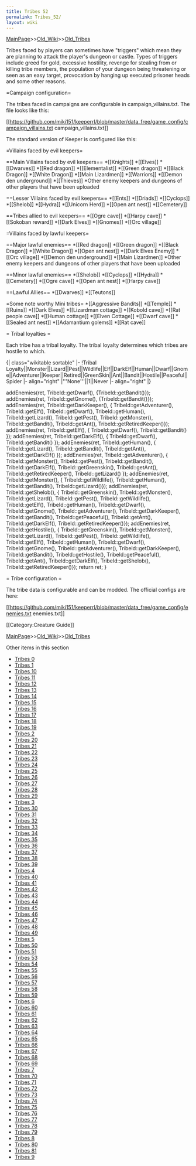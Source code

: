 ```yaml
---
title: Tribes 52
permalink: Tribes_52/
layout: wiki
---
```


[MainPage](/keeperrl_wiki/ "wikilink")>>[Old_Wiki](/keeperrl_wiki/Old_Wiki "wikilink")>>[Old_Tribes](/keeperrl_wiki/Old_Tribes "wikilink")

Tribes faced by players can sometimes have &quot;triggers&quot; which mean they are planning to attack the player's dungeon or castle. Types of triggers include greed for gold, excessive hostility, revenge for stealing from or killing tribe members, the population of your dungeon being threatening or seen as an easy target, provocation by hanging up executed prisoner heads and some other reasons.

=Campaign configuration=

The tribes faced in campaigns are configurable in campaign_villains.txt. The file looks like this:

 [[https://github.com/miki151/keeperrl/blob/master/data_free/game_config/campaign_villains.txt campaign_villains.txt]]

The standard version of Keeper is configured like this:

=Villains faced by evil keepers=

==Main Villains faced by evil keepers==
*[[Knights]]
*[[Elves]]
*[[Dwarves]]
*[[Red dragon]]
*[[Elementalist]]
*[[Green dragon]]
*[[Black Dragon]]
*[[White Dragon]]
*[[Main Lizardmen]]
*[[Warriors]]
*[[Demon den underground]]
*[[Thieves]]
*Other enemy keepers and dungeons of other players that have been uploaded

==Lesser Villains faced by evil keepers==
*[[Ents]]
*[[Driads]]
*[[Cyclops]]
*[[Shelob]]
*[[Hydra]]
*[[Unicorn Herd]]
*[[Open ant nest]]
*[[Cemetery]]

==Tribes allied to evil keepers==
*[[Ogre cave]]
*[[Harpy cave]]
*[[Sokoban reward]]
*[[Dark Elves]]
*[[Gnomes]]
*[[Orc village]]

=Villains faced by lawful keepers=

==Major lawful enemies==
*[[Red dragon]]
*[[Green dragon]]
*[[Black Dragon]]
*[[White Dragon]]
*[[Open ant nest]]
*[[Dark Elves Enemy]]
*[[Orc village]]
*[[Demon den underground]]
*[[Main Lizardmen]]
*Other enemy keepers and dungeons of other players that have been uploaded

==Minor lawful enemies==
*[[Shelob]]
*[[Cyclops]]
*[[Hydra]]
*[[Cemetery]]
*[[Ogre cave]]
*[[Open ant nest]]
*[[Harpy cave]]

==Lawful Allies==
*[[Dwarves]]
*[[Teutons]]

=Some note worthy Mini tribes=
*[[Aggressive Bandits]]
*[[Temple]]
*[[Ruins]]
*[[Dark Elves]]
*[[Lizardman cottage]]
*[[Kobold cave]]
*[[Rat people cave]]
*[[Human cottage]]
*[[Elven Cottage]]
*[[Dwarf cave]]
*[[Sealed ant nest]]
*[[Adamantium golems]]
*[[Rat cave]]

= Tribal loyalties =

Each tribe has a tribal loyalty. The tribal loyalty determines which tribes are hostile to which.

{| class=&quot;wikitable sortable&quot;
|-
!Tribal Loyalty||Monster||Lizard||Pest||Wildlife||Elf||DarkElf||Human||Dwarf||Gnome||Adventurer||Keeper||Retired||GreenSkin||Ant||Bandit||Hostile||Peaceful||Spider
|- align=&quot;right&quot;
|'''None'''||1||Never
|- align=&quot;right&quot;
|}

  addEnemies(ret, TribeId::getDwarf(),
      {TribeId::getBandit()});
  addEnemies(ret, TribeId::getGnome(),
      {TribeId::getBandit()});
  addEnemies(ret, TribeId::getDarkKeeper(), {
      TribeId::getAdventurer(), TribeId::getElf(), TribeId::getDwarf(), TribeId::getHuman(), TribeId::getLizard(),
      TribeId::getPest(), TribeId::getMonster(), TribeId::getBandit(), TribeId::getAnt(),
      TribeId::getRetiredKeeper()});
  addEnemies(ret, TribeId::getElf(), {
      TribeId::getDwarf(), TribeId::getBandit() });
  addEnemies(ret, TribeId::getDarkElf(), {
      TribeId::getDwarf(), TribeId::getBandit() });
  addEnemies(ret, TribeId::getHuman(), {
      TribeId::getLizard(), TribeId::getBandit(), TribeId::getAnt(), TribeId::getDarkElf() });
  addEnemies(ret, TribeId::getAdventurer(), {
      TribeId::getMonster(), TribeId::getPest(), TribeId::getBandit(), TribeId::getDarkElf(),
      TribeId::getGreenskin(), TribeId::getAnt(), TribeId::getRetiredKeeper(), TribeId::getLizard() });
  addEnemies(ret, TribeId::getMonster(), {
      TribeId::getWildlife(), TribeId::getHuman(), TribeId::getBandit(),  TribeId::getLizard()});
  addEnemies(ret, TribeId::getShelob(), {
      TribeId::getGreenskin(), TribeId::getMonster(), TribeId::getLizard(), TribeId::getPest(),
      TribeId::getWildlife(), TribeId::getElf(), TribeId::getHuman(), TribeId::getDwarf(), TribeId::getGnome(),
      TribeId::getAdventurer(), TribeId::getDarkKeeper(), TribeId::getBandit(),
      TribeId::getPeaceful(), TribeId::getAnt(), TribeId::getDarkElf(), TribeId::getRetiredKeeper()});
  addEnemies(ret, TribeId::getHostile(), {
      TribeId::getGreenskin(), TribeId::getMonster(), TribeId::getLizard(), TribeId::getPest(),
      TribeId::getWildlife(), TribeId::getElf(), TribeId::getHuman(), TribeId::getDwarf(), TribeId::getGnome(),
      TribeId::getAdventurer(), TribeId::getDarkKeeper(), TribeId::getBandit(), TribeId::getHostile(),
      TribeId::getPeaceful(), TribeId::getAnt(), TribeId::getDarkElf(), TribeId::getShelob(),
      TribeId::getRetiredKeeper()});
  return ret;
}

= Tribe configuration =

The tribe data is configurable and can be modded. The official configs are here:

 [[https://github.com/miki151/keeperrl/blob/master/data_free/game_config/enemies.txt enemies.txt]]


[[Category:Creature Guide]]

[MainPage](/keeperrl_wiki/ "wikilink")>>[Old_Wiki](/keeperrl_wiki/Old_Wiki "wikilink")>>[Old_Tribes](/keeperrl_wiki/Old_Tribes "wikilink")

Other items in this section
-    [Tribes 0](/keeperrl_wiki/Tribes_0 "wikilink")
-    [Tribes 1](/keeperrl_wiki/Tribes_1 "wikilink")
-    [Tribes 10](/keeperrl_wiki/Tribes_10 "wikilink")
-    [Tribes 11](/keeperrl_wiki/Tribes_11 "wikilink")
-    [Tribes 12](/keeperrl_wiki/Tribes_12 "wikilink")
-    [Tribes 13](/keeperrl_wiki/Tribes_13 "wikilink")
-    [Tribes 14](/keeperrl_wiki/Tribes_14 "wikilink")
-    [Tribes 15](/keeperrl_wiki/Tribes_15 "wikilink")
-    [Tribes 16](/keeperrl_wiki/Tribes_16 "wikilink")
-    [Tribes 17](/keeperrl_wiki/Tribes_17 "wikilink")
-    [Tribes 18](/keeperrl_wiki/Tribes_18 "wikilink")
-    [Tribes 19](/keeperrl_wiki/Tribes_19 "wikilink")
-    [Tribes 2](/keeperrl_wiki/Tribes_2 "wikilink")
-    [Tribes 20](/keeperrl_wiki/Tribes_20 "wikilink")
-    [Tribes 21](/keeperrl_wiki/Tribes_21 "wikilink")
-    [Tribes 22](/keeperrl_wiki/Tribes_22 "wikilink")
-    [Tribes 23](/keeperrl_wiki/Tribes_23 "wikilink")
-    [Tribes 24](/keeperrl_wiki/Tribes_24 "wikilink")
-    [Tribes 25](/keeperrl_wiki/Tribes_25 "wikilink")
-    [Tribes 26](/keeperrl_wiki/Tribes_26 "wikilink")
-    [Tribes 27](/keeperrl_wiki/Tribes_27 "wikilink")
-    [Tribes 28](/keeperrl_wiki/Tribes_28 "wikilink")
-    [Tribes 29](/keeperrl_wiki/Tribes_29 "wikilink")
-    [Tribes 3](/keeperrl_wiki/Tribes_3 "wikilink")
-    [Tribes 30](/keeperrl_wiki/Tribes_30 "wikilink")
-    [Tribes 31](/keeperrl_wiki/Tribes_31 "wikilink")
-    [Tribes 32](/keeperrl_wiki/Tribes_32 "wikilink")
-    [Tribes 33](/keeperrl_wiki/Tribes_33 "wikilink")
-    [Tribes 34](/keeperrl_wiki/Tribes_34 "wikilink")
-    [Tribes 35](/keeperrl_wiki/Tribes_35 "wikilink")
-    [Tribes 36](/keeperrl_wiki/Tribes_36 "wikilink")
-    [Tribes 37](/keeperrl_wiki/Tribes_37 "wikilink")
-    [Tribes 38](/keeperrl_wiki/Tribes_38 "wikilink")
-    [Tribes 39](/keeperrl_wiki/Tribes_39 "wikilink")
-    [Tribes 4](/keeperrl_wiki/Tribes_4 "wikilink")
-    [Tribes 40](/keeperrl_wiki/Tribes_40 "wikilink")
-    [Tribes 41](/keeperrl_wiki/Tribes_41 "wikilink")
-    [Tribes 42](/keeperrl_wiki/Tribes_42 "wikilink")
-    [Tribes 43](/keeperrl_wiki/Tribes_43 "wikilink")
-    [Tribes 44](/keeperrl_wiki/Tribes_44 "wikilink")
-    [Tribes 45](/keeperrl_wiki/Tribes_45 "wikilink")
-    [Tribes 46](/keeperrl_wiki/Tribes_46 "wikilink")
-    [Tribes 47](/keeperrl_wiki/Tribes_47 "wikilink")
-    [Tribes 48](/keeperrl_wiki/Tribes_48 "wikilink")
-    [Tribes 49](/keeperrl_wiki/Tribes_49 "wikilink")
-    [Tribes 5](/keeperrl_wiki/Tribes_5 "wikilink")
-    [Tribes 50](/keeperrl_wiki/Tribes_50 "wikilink")
-    [Tribes 51](/keeperrl_wiki/Tribes_51 "wikilink")
-    [Tribes 53](/keeperrl_wiki/Tribes_53 "wikilink")
-    [Tribes 54](/keeperrl_wiki/Tribes_54 "wikilink")
-    [Tribes 55](/keeperrl_wiki/Tribes_55 "wikilink")
-    [Tribes 56](/keeperrl_wiki/Tribes_56 "wikilink")
-    [Tribes 57](/keeperrl_wiki/Tribes_57 "wikilink")
-    [Tribes 58](/keeperrl_wiki/Tribes_58 "wikilink")
-    [Tribes 59](/keeperrl_wiki/Tribes_59 "wikilink")
-    [Tribes 6](/keeperrl_wiki/Tribes_6 "wikilink")
-    [Tribes 60](/keeperrl_wiki/Tribes_60 "wikilink")
-    [Tribes 61](/keeperrl_wiki/Tribes_61 "wikilink")
-    [Tribes 62](/keeperrl_wiki/Tribes_62 "wikilink")
-    [Tribes 63](/keeperrl_wiki/Tribes_63 "wikilink")
-    [Tribes 64](/keeperrl_wiki/Tribes_64 "wikilink")
-    [Tribes 65](/keeperrl_wiki/Tribes_65 "wikilink")
-    [Tribes 66](/keeperrl_wiki/Tribes_66 "wikilink")
-    [Tribes 67](/keeperrl_wiki/Tribes_67 "wikilink")
-    [Tribes 68](/keeperrl_wiki/Tribes_68 "wikilink")
-    [Tribes 69](/keeperrl_wiki/Tribes_69 "wikilink")
-    [Tribes 7](/keeperrl_wiki/Tribes_7 "wikilink")
-    [Tribes 70](/keeperrl_wiki/Tribes_70 "wikilink")
-    [Tribes 71](/keeperrl_wiki/Tribes_71 "wikilink")
-    [Tribes 72](/keeperrl_wiki/Tribes_72 "wikilink")
-    [Tribes 73](/keeperrl_wiki/Tribes_73 "wikilink")
-    [Tribes 74](/keeperrl_wiki/Tribes_74 "wikilink")
-    [Tribes 75](/keeperrl_wiki/Tribes_75 "wikilink")
-    [Tribes 76](/keeperrl_wiki/Tribes_76 "wikilink")
-    [Tribes 77](/keeperrl_wiki/Tribes_77 "wikilink")
-    [Tribes 78](/keeperrl_wiki/Tribes_78 "wikilink")
-    [Tribes 79](/keeperrl_wiki/Tribes_79 "wikilink")
-    [Tribes 8](/keeperrl_wiki/Tribes_8 "wikilink")
-    [Tribes 80](/keeperrl_wiki/Tribes_80 "wikilink")
-    [Tribes 81](/keeperrl_wiki/Tribes_81 "wikilink")
-    [Tribes 9](/keeperrl_wiki/Tribes_9 "wikilink")
